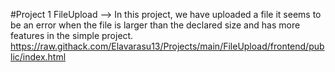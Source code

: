 #Project 1
FileUpload --> In this project, we have uploaded a file it seems to be an error when the file is larger than the declared size and has more features in the simple project.
https://raw.githack.com/Elavarasu13/Projects/main/FileUpload/frontend/public/index.html
